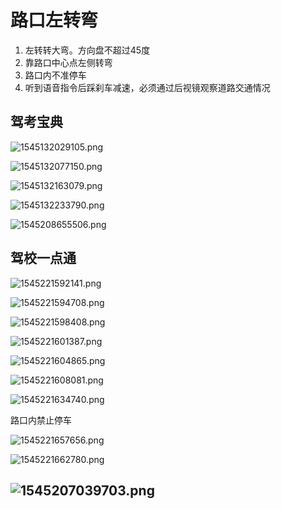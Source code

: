 # 路口左转弯



1. 左转转大弯。方向盘不超过45度
2. 靠路口中心点左侧转弯
3. 路口内不准停车
4. 听到语音指令后踩刹车减速，必须通过后视镜观察道路交通情况


## 驾考宝典

![1545132029105.png](image/1545132029105.png)

![1545132077150.png](image/1545132077150.png)

![1545132163079.png](image/1545132163079.png)

![1545132233790.png](image/1545132233790.png)

![1545208655506.png](image/1545208655506.png)

## 驾校一点通

![1545221592141.png](image/1545221592141.png)

![1545221594708.png](image/1545221594708.png)

![1545221598408.png](image/1545221598408.png)

![1545221601387.png](image/1545221601387.png)

![1545221604865.png](image/1545221604865.png)

![1545221608081.png](image/1545221608081.png)

![1545221634740.png](image/1545221634740.png)

路口内禁止停车

![1545221657656.png](image/1545221657656.png)

![1545221662780.png](image/1545221662780.png)






![1545207039703.png](image/1545207039703.png)
---
